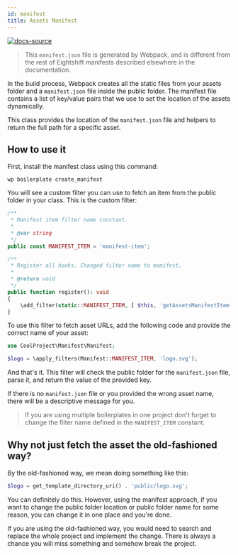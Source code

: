 ```yaml
---
id: manifest
title: Assets Manifest
---
```


[![docs-source](https://img.shields.io/badge/source-eightshift--libs-blue?style=for-the-badge&logo=php&labelColor=2a2a2a)](https://github.com/uandhgroup/eightshift-libs/tree/4.0.0)

> This `manifest.json` file is generated by Webpack, and is different from the rest of Eightshift manifests described elsewhere in the documentation.

In the build process, Webpack creates all the static files from your assets folder and a `manifest.json` file inside the public folder. The manifest file contains a list of key/value pairs that we use to set the location of the assets dynamically.

This class provides the location of the `manifest.json` file and helpers to return the full path for a specific asset.

## How to use it

First, install the manifest class using this command:

`wp boilerplate create_manifest`

You will see a custom filter you can use to fetch an item from the public folder in your class. This is the custom filter:

```php
/**
 * Manifest item filter name constant.
 *
 * @var string
 */
public const MANIFEST_ITEM = 'manifest-item';

/**
 * Register all hooks. Changed filter name to manifest.
 *
 * @return void
 */
public function register(): void
{
	\add_filter(static::MANIFEST_ITEM, [ $this, 'getAssetsManifestItem' ]);
}
```

To use this filter to fetch asset URLs, add the following code and provide the correct name of your asset:

```php
use CoolProject\Manifest\Manifest;

$logo = \apply_filters(Manifest::MANIFEST_ITEM, 'logo.svg');
```

And that's it. This filter will check the public folder for the `manifest.json` file, parse it, and return the value of the provided key.

If there is no `manifest.json` file or you provided the wrong asset name, there will be a descriptive message for you.

> If you are using multiple boilerplates in one project don't forget to change the filter name defined in the `MANIFEST_ITEM` constant.

## Why not just fetch the asset the old-fashioned way?

By the old-fashioned way, we mean doing something like this:

```php
$logo = get_template_directory_uri() . 'public/logo.svg';
```

You can definitely do this. However, using the manifest approach, if you want to change the public folder location or public folder name for some reason, you can change it in one place and you're done.

If you are using the old-fashioned way, you would need to search and replace the whole project and implement the change. There is always a chance you will miss something and somehow break the project.
